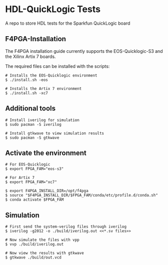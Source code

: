 # HDL-QuickLogic Tests

A repo to store HDL tests for the Sparkfun QuickLogic board

## F4PGA-Installation

The F4PGA installation guide currently supports the EOS-Quicklogic-S3 and the Xilinx Artix 7 boards.

The required files can be installed with the scripts:

``` 
# Installs the EOS-Quicklogic environment
$ ./install.sh -eos

# Installs the Artix 7 environment
$ ./install.sh -xc7
```

## Additional tools

```
# Install iverilog for simulation
$ sudo pacman -S iverilog

# Install gtkwave to view simulation results
$ sudo pacman -S gtkwave
```

## Activate the environment

```
# For EOS-Quicklogic
$ export FPGA_FAM="eos-s3"

# For Artix 7
$ export FPGA_FAM="xc7"

$ export F4PGA_INSTALL_DIR=/opt/f4pga
$ source "$F4PGA_INSTALL_DIR/$FPGA_FAM/conda/etc/profile.d/conda.sh"
$ conda activate $FPGA_FAM
```

## Simulation

```
# First send the system-verilog files through iverilog
$ iverilog -g2012 -o ./build/iverilog.out <<*.sv files>>

# Now simulate the files with vpp
$ vvp ./build/iverilog.out 

# Now view the results with gtkwave
$ gtkwave ./build/out.vcd
```
